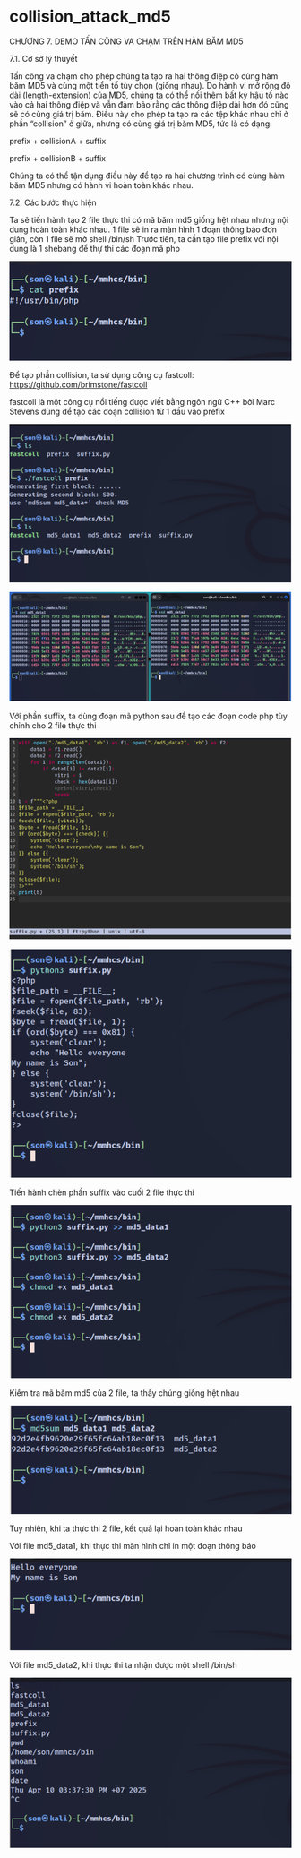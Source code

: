 # collision_attack_md5
CHƯƠNG 7. DEMO TẤN CÔNG VA CHẠM TRÊN HÀM BĂM MD5

7.1. Cơ sở lý thuyết

Tấn công va chạm cho phép chúng ta tạo ra hai thông điệp có cùng hàm băm MD5 và cùng một tiền tố tùy chọn (giống nhau). Do hành vi mở rộng độ dài (length-extension) của MD5, chúng ta có thể nối thêm bất kỳ hậu tố nào vào cả hai thông điệp và vẫn đảm bảo rằng các thông điệp dài hơn đó cũng sẽ có cùng giá trị băm. Điều này cho phép ta tạo ra các tệp khác nhau chỉ ở phần “collision” ở giữa, nhưng có cùng giá trị băm MD5, tức là có dạng:

prefix + collisionA + suffix

prefix + collisionB + suffix

Chúng ta có thể tận dụng điều này để tạo ra hai chương trình có cùng hàm băm MD5 nhưng có hành vi hoàn toàn khác nhau. 

7.2. Các bước thực hiện

Ta sẽ tiến hành tạo 2 file thực thi có mã băm md5 giống hệt nhau nhưng nội dung hoàn toàn khác nhau. 1 file sẽ in ra màn hình 1 đoạn thông báo đơn giản, còn 1 file sẽ mở shell /bin/sh
Trước tiên, ta cần tạo file prefix với nội dung là 1 shebang để thự thi các đoạn mã php


![alt text](image.png)

Để tạo phần collision, ta sử dụng công cụ fastcoll: https://github.com/brimstone/fastcoll

fastcoll là một công cụ nổi tiếng được viết bằng ngôn ngữ C++ bởi Marc Stevens dùng để tạo các đoạn collision từ 1 đầu vào prefix


![alt text](image-1.png)


![alt text](image-2.png)

Với phần suffix, ta dùng đoạn mã python sau để tạo các đoạn code php tùy chỉnh cho 2 file thực thi


![alt text](image-3.png)


![alt text](image-4.png)

Tiến hành chèn phần suffix vào cuối 2 file thực thi 

![alt text](image-5.png)



Kiểm tra mã băm md5 của 2 file, ta thấy chúng giống hệt nhau


![alt text](image-6.png)

Tuy nhiên, khi ta thực thi 2 file, kết quả lại hoàn toàn khác nhau

Với file md5_data1, khi thực thi màn hình chỉ in một đoạn thông báo


![alt text](image-7.png)

Với file md5_data2, khi thực thi ta nhận được một shell /bin/sh


![alt text](image-8.png)